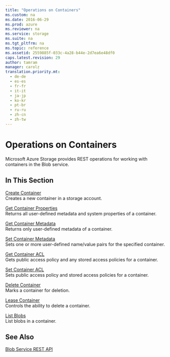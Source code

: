 ```yaml
---
title: "Operations on Containers"
ms.custom: na
ms.date: 2016-06-29
ms.prod: azure
ms.reviewer: na
ms.service: storage
ms.suite: na
ms.tgt_pltfrm: na
ms.topic: reference
ms.assetid: 2559885f-033c-4a28-b44e-2d7ea6e48df0
caps.latest.revision: 29
author: tamram
manager: carolz
translation.priority.mt: 
  - de-de
  - es-es
  - fr-fr
  - it-it
  - ja-jp
  - ko-kr
  - pt-br
  - ru-ru
  - zh-cn
  - zh-tw
---
```

# Operations on Containers
Microsoft Azure Storage provides REST operations for working with containers in the Blob service.  
  
## In This Section  
 [Create Container](../rest-conceptual/Create-Container.md)  
 Creates a new container in a storage account.  
  
 [Get Container Properties](../rest-conceptual/Get-Container-Properties.md)  
 Returns all user-defined metadata and system properties of a container.  
  
 [Get Container Metadata](../rest-conceptual/Get-Container-Metadata.md)  
 Returns only user-defined metadata of a container.  
  
 [Set Container Metadata](../rest-conceptual/Set-Container-Metadata.md)  
 Sets one or more user-defined name/value pairs for the specified container.  
  
 [Get Container ACL](../rest-conceptual/Get-Container-ACL.md)  
 Gets public access policy and any stored access policies for a container.  
  
 [Set Container ACL](../rest-conceptual/Set-Container-ACL.md)  
 Sets public access policy and stored access policies for a container.  
  
 [Delete Container](../rest-conceptual/Delete-Container.md)  
 Marks a container for deletion.  
  
 [Lease Container](../rest-conceptual/Lease-Container.md)  
 Controls the ability to delete a container.  
  
 [List Blobs](../rest-conceptual/List-Blobs.md)  
 List blobs in a container.  
  
## See Also  
 [Blob Service REST API](../rest-conceptual/Blob-Service-REST-API.md)